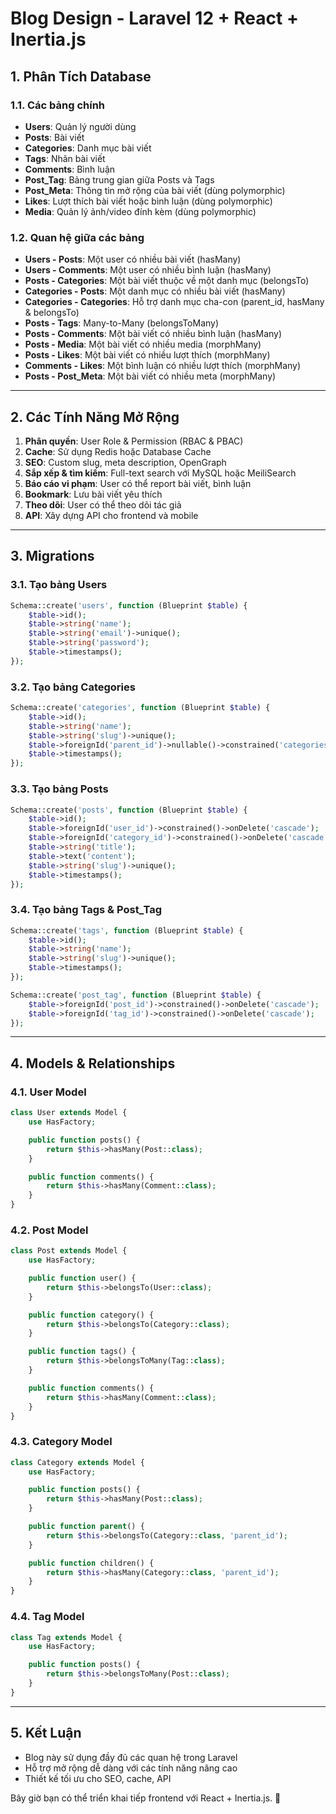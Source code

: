 # Blog Design - Laravel 12 + React + Inertia.js

## 1. Phân Tích Database

### **1.1. Các bảng chính**

- **Users**: Quản lý người dùng
- **Posts**: Bài viết
- **Categories**: Danh mục bài viết
- **Tags**: Nhãn bài viết
- **Comments**: Bình luận
- **Post_Tag**: Bảng trung gian giữa Posts và Tags
- **Post_Meta**: Thông tin mở rộng của bài viết (dùng polymorphic)
- **Likes**: Lượt thích bài viết hoặc bình luận (dùng polymorphic)
- **Media**: Quản lý ảnh/video đính kèm (dùng polymorphic)

### **1.2. Quan hệ giữa các bảng**

- **Users - Posts**: Một user có nhiều bài viết (hasMany)
- **Users - Comments**: Một user có nhiều bình luận (hasMany)
- **Posts - Categories**: Một bài viết thuộc về một danh mục (belongsTo)
- **Categories - Posts**: Một danh mục có nhiều bài viết (hasMany)
- **Categories - Categories**: Hỗ trợ danh mục cha-con (parent_id, hasMany & belongsTo)
- **Posts - Tags**: Many-to-Many (belongsToMany)
- **Posts - Comments**: Một bài viết có nhiều bình luận (hasMany)
- **Posts - Media**: Một bài viết có nhiều media (morphMany)
- **Posts - Likes**: Một bài viết có nhiều lượt thích (morphMany)
- **Comments - Likes**: Một bình luận có nhiều lượt thích (morphMany)
- **Posts - Post_Meta**: Một bài viết có nhiều meta (morphMany)

---

## 2. Các Tính Năng Mở Rộng

1. **Phân quyền**: User Role & Permission (RBAC & PBAC)
2. **Cache**: Sử dụng Redis hoặc Database Cache
3. **SEO**: Custom slug, meta description, OpenGraph
4. **Sắp xếp & tìm kiếm**: Full-text search với MySQL hoặc MeiliSearch
5. **Báo cáo vi phạm**: User có thể report bài viết, bình luận
6. **Bookmark**: Lưu bài viết yêu thích
7. **Theo dõi**: User có thể theo dõi tác giả
8. **API**: Xây dựng API cho frontend và mobile

---

## 3. Migrations

### **3.1. Tạo bảng Users**

```php
Schema::create('users', function (Blueprint $table) {
    $table->id();
    $table->string('name');
    $table->string('email')->unique();
    $table->string('password');
    $table->timestamps();
});
```

### **3.2. Tạo bảng Categories**

```php
Schema::create('categories', function (Blueprint $table) {
    $table->id();
    $table->string('name');
    $table->string('slug')->unique();
    $table->foreignId('parent_id')->nullable()->constrained('categories');
    $table->timestamps();
});
```

### **3.3. Tạo bảng Posts**

```php
Schema::create('posts', function (Blueprint $table) {
    $table->id();
    $table->foreignId('user_id')->constrained()->onDelete('cascade');
    $table->foreignId('category_id')->constrained()->onDelete('cascade');
    $table->string('title');
    $table->text('content');
    $table->string('slug')->unique();
    $table->timestamps();
});
```

### **3.4. Tạo bảng Tags & Post_Tag**

```php
Schema::create('tags', function (Blueprint $table) {
    $table->id();
    $table->string('name');
    $table->string('slug')->unique();
    $table->timestamps();
});

Schema::create('post_tag', function (Blueprint $table) {
    $table->foreignId('post_id')->constrained()->onDelete('cascade');
    $table->foreignId('tag_id')->constrained()->onDelete('cascade');
});
```

---

## 4. Models & Relationships

### **4.1. User Model**

```php
class User extends Model {
    use HasFactory;

    public function posts() {
        return $this->hasMany(Post::class);
    }

    public function comments() {
        return $this->hasMany(Comment::class);
    }
}
```

### **4.2. Post Model**

```php
class Post extends Model {
    use HasFactory;

    public function user() {
        return $this->belongsTo(User::class);
    }

    public function category() {
        return $this->belongsTo(Category::class);
    }

    public function tags() {
        return $this->belongsToMany(Tag::class);
    }

    public function comments() {
        return $this->hasMany(Comment::class);
    }
}
```

### **4.3. Category Model**

```php
class Category extends Model {
    use HasFactory;

    public function posts() {
        return $this->hasMany(Post::class);
    }

    public function parent() {
        return $this->belongsTo(Category::class, 'parent_id');
    }

    public function children() {
        return $this->hasMany(Category::class, 'parent_id');
    }
}
```

### **4.4. Tag Model**

```php
class Tag extends Model {
    use HasFactory;

    public function posts() {
        return $this->belongsToMany(Post::class);
    }
}
```

---

## 5. Kết Luận

- Blog này sử dụng đầy đủ các quan hệ trong Laravel
- Hỗ trợ mở rộng dễ dàng với các tính năng nâng cao
- Thiết kế tối ưu cho SEO, cache, API

Bây giờ bạn có thể triển khai tiếp frontend với React + Inertia.js. 🚀

